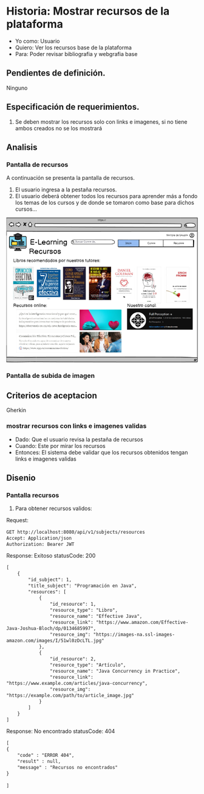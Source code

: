 # Historia: Mostrar recursos de la plataforma

- Yo como: Usuario
- Quiero: Ver los recursos base de la plataforma
- Para: Poder revisar bibliografia y webgrafia base

## Pendientes de definición.

Ninguno

## Especificación de requerimientos.

1. Se deben mostrar los recursos solo con links e imagenes, si no tiene ambos creados no se los mostrará

## Analisis

### Pantalla de recursos

A continuación se presenta la pantalla de recursos.

1. El usuario ingresa a la pestaña recursos.
2. El usuario deberá obtener todos los recursos para aprender más a fondo los temas de los cursos y de donde se tomaron como base para dichos cursos...

![Alt text](image-6.png)

### Pantalla de subida de imagen

## Criterios de aceptacion

Gherkin

### mostrar recursos con links e imagenes validas

- Dado: Que el usuario revisa la pestaña de recursos
- Cuando: Este por mirar los recursos
- Entonces: El sistema debe validar que los recursos obtenidos tengan links e imagenes validas

## Disenio

### Pantalla recursos

1. Para obtener recursos validos:

Request:

```
GET http://localhost:8080/api/v1/subjects/resources
Accept: Application/json
Authorization: Bearer JWT
```

Response: Exitoso statusCode: 200

```
[
    {
        "id_subject": 1,
        "title_subject": "Programación en Java",
        "resources": [
            {
                "id_resource": 1,
                "resource_type": "Libro",
                "resource_name": "Effective Java",
                "resource_link": "https://www.amazon.com/Effective-Java-Joshua-Bloch/dp/0134685997",
                "resource_img": "https://images-na.ssl-images-amazon.com/images/I/51wl0zDcLTL.jpg"
            },
            {
                "id_resource": 2,
                "resource_type": "Artículo",
                "resource_name": "Java Concurrency in Practice",
                "resource_link": "https://www.example.com/articles/java-concurrency",
                "resource_img": "https://example.com/path/to/article_image.jpg"
            }
        ]
    }
]

```

Response: No encontrado statusCode: 404

```
[
{
    "code" : "ERROR 404",
    "result" : null,
    "message" : "Recursos no encontrados"
}

]
```
